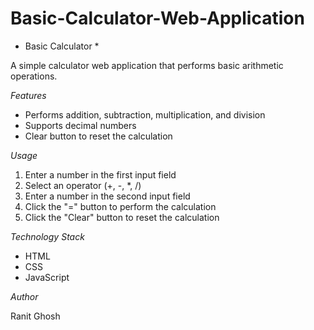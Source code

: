 # Basic-Calculator-Web-Application

 * Basic Calculator *

A simple calculator web application that performs basic arithmetic operations.

*Features*

- Performs addition, subtraction, multiplication, and division
- Supports decimal numbers
- Clear button to reset the calculation

*Usage*

1. Enter a number in the first input field
2. Select an operator (+, -, *, /)
3. Enter a number in the second input field
4. Click the "=" button to perform the calculation
5. Click the "Clear" button to reset the calculation

*Technology Stack*

- HTML
- CSS
- JavaScript

*Author*

Ranit Ghosh
